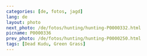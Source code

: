 ```yaml
---
categories: [de, fotos, jagd]
lang: de
layout: photo
next_photo: /de/fotos/hunting/hunting-P0000332.html
picname: P0000336
prev_photo: /de/fotos/hunting/hunting-P0000250.html
tags: [Dead Kudu, Green Grass]
---
```

